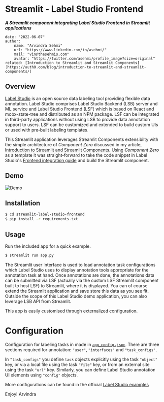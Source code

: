 # Streamlit - Label Studio Frontend

_**A Streamlit component integrating Label Studio Frontend in Streamlit applications**_

    date: "2022-06-07"
    author:
        name: "Arvindra Sehmi"
        url: "https://www.linkedin.com/in/asehmi/"
        mail: "vin@thesehmis.com"
        avatar: "https://twitter.com/asehmi/profile_image?size=original"
    related: [Introduction to Streamlit and Streamlit Components](https://auth0.com/blog/introduction-to-streamlit-and-streamlit-components/)

## Overview

[Label Studio](https://labelstud.io/) is an open source data labeling tool providing flexible data annotation. Label Studio comprises Label Studio Backend (LSB) server and ML service and 
Label Studio Frontend (LSF) which is based on React and mobx-state-tree and distributed as an NPM package. LSF can be integrated in third-party applications
without using LSB to provide data annotation support to users. LSF can be customized and extended to build custom UIs or used with pre-built labeling templates. 

This Streamlit application leverages Streamlit Components extensibilty with the simple architecture of _Component Zero_ discussed in my article, 
[Introduction to Streamlit and Streamlit Components](https://auth0.com/blog/introduction-to-streamlit-and-streamlit-components/). Using _Component Zero_
as a template it was straight-forward to take the code snippet in Label Studio's [Frontend integration guide](https://labelstud.io/guide/frontend.html#Frontend-integration-guide)
and build the Streamlit component.

## Demo

![Demo](./images/streamlit-label-studio-frontend.gif)

## Installation

```bash
$ cd streamlit-label-studio-frontend
$ pip install -r requirements.txt
```

## Usage
Run the included app for a quick example. 

```bash
$ streamlit run app.py
```

The Streamlit user interface is used to load annotation task configurations which Label Studio uses to display annotation tools appropriate for the annotation task at hand. Once annotations are done, the annotations data can be submitted via LSF (actually via the custom LSF Streamlit component built to host LSF) to Streamlit, where it is displayed. You can of course extend the Streamlit application and save store this data as you see fit. Outside the scope of this Label Studio demo application, you can also leverage LSB API from Streamlit.

This app is easily customised through externalized configuration.  

# Configuration

Configuration for labeling tasks in made in [`app_config.json`](./app_config.json). There are three sections required for annotation: `"user"`, `"interfaces"` and `"task_configs"`.

In `"task_configs"` you define `task` objects explicitly using the task `"object"` key, or via a local file using the task `"file"` key, or from an external site using the task `"url"` key. Similarly, you can define Label Studio annotation UI elements using `"config"` objects. 

More configurations can be found in the official [Label Studio examples](https://github.com/heartexlabs/label-studio-frontend/tree/master/examples)

Enjoy!
Arvindra